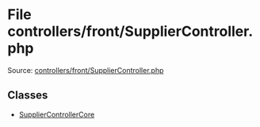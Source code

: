 File controllers/front/SupplierController.php
=========
Source: [controllers/front/SupplierController.php](https://github.com/PrestaShop/PrestaShop/blob/1.6.1.1/controllers/front/SupplierController.php)


Classes
-------

* [SupplierControllerCore](class.SupplierControllerCore)

